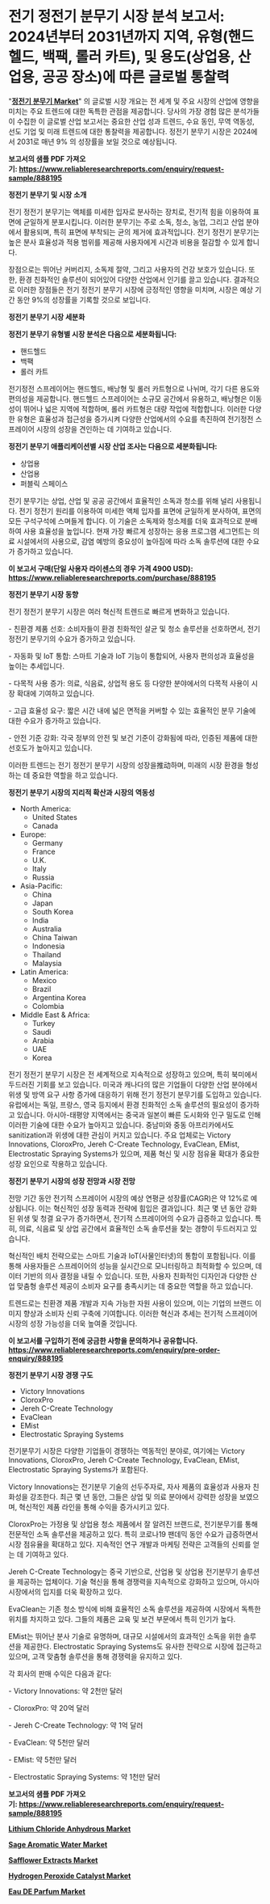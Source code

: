 <p><h1>전기 정전기 분무기 시장 분석 보고서: 2024년부터 2031년까지 지역, 유형(핸드헬드, 백팩, 롤러 카트), 및 용도(상업용, 산업용, 공공 장소)에 따른 글로벌 통찰력</h1></p><p>"<strong><a href="https://www.reliableresearchreports.com/electrostatic-sprayers-r888195?utm_campaign=105&utm_medium=7&utm_source=Github&utm_content=ia&utm_term=10122024&utm_id=electrostatic-sprayers">정전기 분무기 Market</a></strong>" 의 글로벌 시장 개요는 전 세계 및 주요 시장의 산업에 영향을 미치는 주요 트렌드에 대한 독특한 관점을 제공합니다. 당사의 가장 경험 많은 분석가들이 수집한 이 글로벌 산업 보고서는 중요한 산업 성과 트렌드, 수요 동인, 무역 역동성, 선도 기업 및 미래 트렌드에 대한 통찰력을 제공합니다. 정전기 분무기 시장은 2024에서 2031로 매년 9% 의 성장률을 보일 것으로 예상됩니다.&nbsp;</p>
<p><strong>보고서의 샘플 PDF 가져오기:&nbsp;<a href="https://www.reliableresearchreports.com/enquiry/request-sample/888195?utm_campaign=105&utm_medium=7&utm_source=Github&utm_content=ia&utm_term=10122024&utm_id=electrostatic-sprayers">https://www.reliableresearchreports.com/enquiry/request-sample/888195</a></strong></p>
<p><strong>정전기 분무기 및 시장 소개</strong></p>
<p><p>전기 정전기 분무기는 액체를 미세한 입자로 분사하는 장치로, 전기적 힘을 이용하여 표면에 균일하게 분포시킵니다. 이러한 분무기는 주로 소독, 청소, 농업, 그리고 산업 분야에서 활용되며, 특히 표면에 부착되는 균의 제거에 효과적입니다. 전기 정전기 분무기는 높은 분사 효율성과 적용 범위를 제공해 사용자에게 시간과 비용을 절감할 수 있게 합니다. </p><p>장점으로는 뛰어난 커버리지, 소독제 절약, 그리고 사용자의 건강 보호가 있습니다. 또한, 환경 친화적인 솔루션이 되어있어 다양한 산업에서 인기를 끌고 있습니다. 결과적으로 이러한 장점들은 전기 정전기 분무기 시장에 긍정적인 영향을 미치며, 시장은 예상 기간 동안 9%의 성장률을 기록할 것으로 보입니다.</p></p>
<p><strong>정전기 분무기 시장 세분화</strong></p>
<p><strong>정전기 분무기 유형별 시장 분석은 다음으로 세분화됩니다:</strong></p>
<p><ul><li>핸드헬드</li><li>백팩</li><li>롤러 카트</li></ul></p>
<p><p>전기정전 스프레이어는 핸드헬드, 배낭형 및 롤러 카트형으로 나뉘며, 각기 다른 용도와 편의성을 제공합니다. 핸드헬드 스프레이어는 소규모 공간에서 유용하고, 배낭형은 이동성이 뛰어나 넓은 지역에 적합하며, 롤러 카트형은 대량 작업에 적합합니다. 이러한 다양한 유형은 효율성과 접근성을 증가시켜 다양한 산업에서의 수요를 촉진하여 전기정전 스프레이어 시장의 성장을 견인하는 데 기여하고 있습니다.</p></p>
<p><strong>정전기 분무기 애플리케이션별 시장 산업 조사는 다음으로 세분화됩니다:</strong></p>
<p><ul><li>상업용</li><li>산업용</li><li>퍼블릭 스페이스</li></ul></p>
<p><p>전기 분무기는 상업, 산업 및 공공 공간에서 효율적인 소독과 청소를 위해 널리 사용됩니다. 전기 정전기 원리를 이용하여 미세한 액체 입자를 표면에 균일하게 분사하여, 표면의 모든 구석구석에 스며들게 합니다. 이 기술은 소독제와 청소제를 더욱 효과적으로 분배하여 사용 효율성을 높입니다. 현재 가장 빠르게 성장하는 응용 프로그램 세그먼트는 의료 시설에서의 사용으로, 감염 예방의 중요성이 높아짐에 따라 소독 솔루션에 대한 수요가 증가하고 있습니다.</p></p>
<p><strong>이 보고서 구매(단일 사용자 라이센스의 경우 가격 4900 USD): <a href="https://www.reliableresearchreports.com/purchase/888195?utm_campaign=105&utm_medium=7&utm_source=Github&utm_content=ia&utm_term=10122024&utm_id=electrostatic-sprayers">https://www.reliableresearchreports.com/purchase/888195</a></strong></p>
<p><strong>정전기 분무기 시장 동향</strong></p>
<p><p>전기 정전기 분무기 시장은 여러 혁신적 트렌드로 빠르게 변화하고 있습니다.   </p><p>- 친환경 제품 선호: 소비자들이 환경 친화적인 살균 및 청소 솔루션을 선호하면서, 전기 정전기 분무기의 수요가 증가하고 있습니다.  </p><p>- 자동화 및 IoT 통합: 스마트 기술과 IoT 기능이 통합되어, 사용자 편의성과 효율성을 높이는 추세입니다.  </p><p>- 다목적 사용 증가: 의료, 식음료, 상업적 용도 등 다양한 분야에서의 다목적 사용이 시장 확대에 기여하고 있습니다.  </p><p>- 고급 효율성 요구: 짧은 시간 내에 넓은 면적을 커버할 수 있는 효율적인 분무 기술에 대한 수요가 증가하고 있습니다.  </p><p>- 안전 기준 강화: 각국 정부의 안전 및 보건 기준이 강화됨에 따라, 인증된 제품에 대한 선호도가 높아지고 있습니다.  </p><p>이러한 트렌드는 전기 정전기 분무기 시장의 성장을推动하며, 미래의 시장 환경을 형성하는 데 중요한 역할을 하고 있습니다.</p></p>
<p><strong>정전기 분무기 시장의 지리적 확산과 시장의 역동성</strong></p>
<p><ul>
    <li>
        North America:
        <ul>
            <li>United States</li>
            <li>Canada</li>
        </ul>
    </li>
    <li>
        Europe:
        <ul>
            <li>Germany</li>
            <li>France</li>
            <li>U.K.</li>
            <li>Italy</li>
            <li>Russia</li>
        </ul>
    </li>
    <li>
        Asia-Pacific:
        <ul>
            <li>China</li>
            <li>Japan</li>
            <li>South Korea</li>
            <li>India</li>
            <li>Australia</li>
            <li>China Taiwan</li>
            <li>Indonesia</li>
            <li>Thailand</li>
            <li>Malaysia</li>
        </ul>
    </li>
    <li>
        Latin America:
        <ul>
            <li>Mexico</li>
            <li>Brazil</li>
            <li>Argentina Korea</li>
            <li>Colombia</li>
        </ul>
    </li>
    <li>
        Middle East & Africa:
        <ul>
            <li>Turkey</li>
            <li>Saudi</li>
            <li>Arabia</li>
            <li>UAE</li>
            <li>Korea</li>
        </ul>
    </li>
    </ul></p>
<p><p>전기 정전기 분무기 시장은 전 세계적으로 지속적으로 성장하고 있으며, 특히 북미에서 두드러진 기회를 보고 있습니다. 미국과 캐나다의 많은 기업들이 다양한 산업 분야에서 위생 및 방역 요구 사항 증가에 대응하기 위해 전기 정전기 분무기를 도입하고 있습니다. 유럽에서는 독일, 프랑스, 영국 등지에서 환경 친화적인 소독 솔루션의 필요성이 증가하고 있습니다. 아시아-태평양 지역에서는 중국과 일본이 빠른 도시화와 인구 밀도로 인해 이러한 기술에 대한 수요가 높아지고 있습니다. 중남미와 중동 아프리카에서도 sanitization과 위생에 대한 관심이 커지고 있습니다. 주요 업체로는 Victory Innovations, CloroxPro, Jereh C-Create Technology, EvaClean, EMist, Electrostatic Spraying Systems가 있으며, 제품 혁신 및 시장 점유율 확대가 중요한 성장 요인으로 작용하고 있습니다.</p></p>
<p><strong>정전기 분무기 시장의 성장 전망과 시장 전망</strong></p>
<p><p>전망 기간 동안 전기적 스프레이어 시장의 예상 연평균 성장률(CAGR)은 약 12%로 예상됩니다. 이는 혁신적인 성장 동력과 전략에 힘입은 결과입니다. 최근 몇 년 동안 강화된 위생 및 청결 요구가 증가하면서, 전기적 스프레이어의 수요가 급증하고 있습니다. 특히, 의료, 식음료 및 상업 공간에서 효율적인 소독 솔루션을 찾는 경향이 두드러지고 있습니다.</p><p>혁신적인 배치 전략으로는 스마트 기술과 IoT(사물인터넷)의 통합이 포함됩니다. 이를 통해 사용자들은 스프레이어의 성능을 실시간으로 모니터링하고 최적화할 수 있으며, 데이터 기반의 의사 결정을 내릴 수 있습니다. 또한, 사용자 친화적인 디자인과 다양한 산업 맞춤형 솔루션 제공이 소비자 요구를 충족시키는 데 중요한 역할을 하고 있습니다.</p><p>트렌드로는 친환경 제품 개발과 지속 가능한 자원 사용이 있으며, 이는 기업의 브랜드 이미지 향상과 소비자 신뢰 구축에 기여합니다. 이러한 혁신과 추세는 전기적 스프레이어 시장의 성장 가능성을 더욱 높여줄 것입니다.</p></p>
<p><strong>이 보고서를 구입하기 전에 궁금한 사항을 문의하거나 공유합니다. <a href="https://www.reliableresearchreports.com/enquiry/pre-order-enquiry/888195?utm_campaign=105&utm_medium=7&utm_source=Github&utm_content=ia&utm_term=10122024&utm_id=electrostatic-sprayers">https://www.reliableresearchreports.com/enquiry/pre-order-enquiry/888195</a></strong></p>
<p><strong>정전기 분무기 시장 경쟁 구도</strong></p>
<p><ul><li>Victory Innovations</li><li>CloroxPro</li><li>Jereh C-Create Technology</li><li>EvaClean</li><li>EMist</li><li>Electrostatic Spraying Systems</li></ul></p>
<p><p>전기분무기 시장은 다양한 기업들이 경쟁하는 역동적인 분야로, 여기에는 Victory Innovations, CloroxPro, Jereh C-Create Technology, EvaClean, EMist, Electrostatic Spraying Systems가 포함된다.</p><p>Victory Innovations는 전기분무 기술의 선두주자로, 자사 제품의 효율성과 사용자 친화성을 강조한다. 최근 몇 년 동안, 그들은 상업 및 의료 분야에서 강력한 성장을 보였으며, 혁신적인 제품 라인을 통해 수익을 증가시키고 있다.</p><p>CloroxPro는 가정용 및 상업용 청소 제품에서 잘 알려진 브랜드로, 전기분무기를 통해 전문적인 소독 솔루션을 제공하고 있다. 특히 코로나19 팬데믹 동안 수요가 급증하면서 시장 점유율을 확대하고 있다. 지속적인 연구 개발과 마케팅 전략은 고객들의 신뢰를 얻는 데 기여하고 있다.</p><p>Jereh C-Create Technology는 중국 기반으로, 산업용 및 상업용 전기분무기 솔루션을 제공하는 업체이다. 기술 혁신을 통해 경쟁력을 지속적으로 강화하고 있으며, 아시아 시장에서의 입지를 더욱 확장하고 있다.</p><p>EvaClean는 기존 청소 방식에 비해 효율적인 소독 솔루션을 제공하여 시장에서 독특한 위치를 차지하고 있다. 그들의 제품은 교육 및 보건 부문에서 특히 인기가 높다.</p><p>EMist는 뛰어난 분사 기술로 유명하며, 대규모 시설에서의 효과적인 소독을 위한 솔루션을 제공한다. Electrostatic Spraying Systems도 유사한 전략으로 시장에 접근하고 있으며, 고객 맞춤형 솔루션을 통해 경쟁력을 유지하고 있다.</p><p>각 회사의 판매 수익은 다음과 같다:</p><p>- Victory Innovations: 약 2천만 달러</p><p>- CloroxPro: 약 20억 달러</p><p>- Jereh C-Create Technology: 약 1억 달러</p><p>- EvaClean: 약 5천만 달러</p><p>- EMist: 약 5천만 달러</p><p>- Electrostatic Spraying Systems: 약 1천만 달러</p></p>
<p><strong>보고서의 샘플 PDF 가져오기:&nbsp;<a href="https://www.reliableresearchreports.com/enquiry/request-sample/888195?utm_campaign=105&utm_medium=7&utm_source=Github&utm_content=ia&utm_term=10122024&utm_id=electrostatic-sprayers">https://www.reliableresearchreports.com/enquiry/request-sample/888195</a></strong></p>
<p><strong><p><a href="https://www.linkedin.com/pulse/challenges-opportunities-lithium-chloride-anhydrous-market-hn5wc?utm_campaign=105&utm_medium=7&utm_source=Github&utm_content=ia&utm_term=10122024&utm_id=electrostatic-sprayers">Lithium Chloride Anhydrous Market</a></p><p><a href="https://github.com/arionmp/Market-Research-Report-List-5/blob/main/sage-aromatic-water-market.md?utm_campaign=105&utm_medium=7&utm_source=Github&utm_content=ia&utm_term=10122024&utm_id=electrostatic-sprayers">Sage Aromatic Water Market</a></p><p><a href="https://github.com/dmitriyvo6rog/Market-Research-Report-List-1/blob/main/safflower-extracts-market.md?utm_campaign=105&utm_medium=7&utm_source=Github&utm_content=ia&utm_term=10122024&utm_id=electrostatic-sprayers">Safflower Extracts Market</a></p><p><a href="https://www.linkedin.com/pulse/examining-global-hydrogen-peroxide-catalyst-markets-115cagr-cbeye?utm_campaign=105&utm_medium=7&utm_source=Github&utm_content=ia&utm_term=10122024&utm_id=electrostatic-sprayers">Hydrogen Peroxide Catalyst Market</a></p><p><a href="https://www.linkedin.com/pulse/eau-de-parfum-market-size-forecast-anticipated-98-cagr-from-9zouc?utm_campaign=105&utm_medium=7&utm_source=Github&utm_content=ia&utm_term=10122024&utm_id=electrostatic-sprayers">Eau DE Parfum Market</a></p></strong></p>
<p></p>